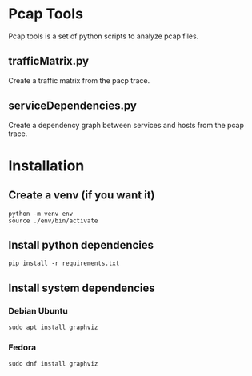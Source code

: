 # Pcap Tools

Pcap tools is a set of python scripts to analyze pcap files.

## trafficMatrix.py

Create a traffic matrix from the pacp trace.

## serviceDependencies.py

Create a dependency graph between services and hosts from the pcap trace.

# Installation

## Create a venv (if you want it)

```
python -m venv env
source ./env/bin/activate
```

## Install python dependencies 

```
pip install -r requirements.txt
```

## Install system dependencies 

### Debian Ubuntu

```
sudo apt install graphviz
```

### Fedora

```
sudo dnf install graphviz
```
